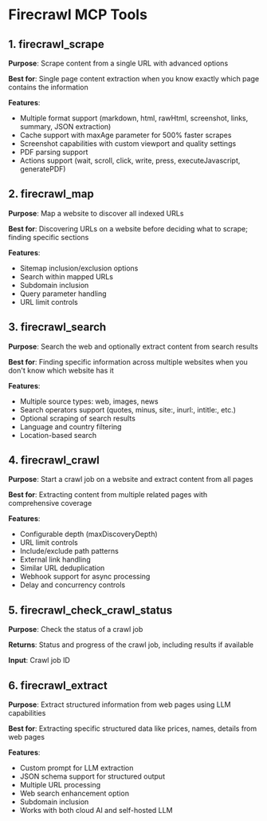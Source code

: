 # Firecrawl MCP Tools

## 1. firecrawl_scrape
**Purpose**: Scrape content from a single URL with advanced options

**Best for**: Single page content extraction when you know exactly which page contains the information

**Features**: 
- Multiple format support (markdown, html, rawHtml, screenshot, links, summary, JSON extraction)
- Cache support with maxAge parameter for 500% faster scrapes
- Screenshot capabilities with custom viewport and quality settings
- PDF parsing support
- Actions support (wait, scroll, click, write, press, executeJavascript, generatePDF)

## 2. firecrawl_map
**Purpose**: Map a website to discover all indexed URLs

**Best for**: Discovering URLs on a website before deciding what to scrape; finding specific sections

**Features**: 
- Sitemap inclusion/exclusion options
- Search within mapped URLs
- Subdomain inclusion
- Query parameter handling
- URL limit controls

## 3. firecrawl_search
**Purpose**: Search the web and optionally extract content from search results

**Best for**: Finding specific information across multiple websites when you don't know which website has it

**Features**: 
- Multiple source types: web, images, news
- Search operators support (quotes, minus, site:, inurl:, intitle:, etc.)
- Optional scraping of search results
- Language and country filtering
- Location-based search

## 4. firecrawl_crawl
**Purpose**: Start a crawl job on a website and extract content from all pages

**Best for**: Extracting content from multiple related pages with comprehensive coverage

**Features**: 
- Configurable depth (maxDiscoveryDepth)
- URL limit controls
- Include/exclude path patterns
- External link handling
- Similar URL deduplication
- Webhook support for async processing
- Delay and concurrency controls

## 5. firecrawl_check_crawl_status
**Purpose**: Check the status of a crawl job

**Returns**: Status and progress of the crawl job, including results if available

**Input**: Crawl job ID

## 6. firecrawl_extract
**Purpose**: Extract structured information from web pages using LLM capabilities

**Best for**: Extracting specific structured data like prices, names, details from web pages

**Features**: 
- Custom prompt for LLM extraction
- JSON schema support for structured output
- Multiple URL processing
- Web search enhancement option
- Subdomain inclusion
- Works with both cloud AI and self-hosted LLM